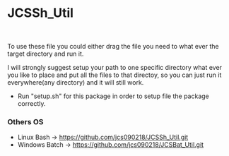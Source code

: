 # JCSSh_Util #
<br/>

To use these file you could either drag the file you need to what
ever the target directory and run it. <br/>

I will strongly suggest setup your path to one specific directory
what ever you like to place and put all the files to that directoy,
so you can just run it everywhere(any directory) and it will still
work. <br/>

* Run "setup.sh" for this package in order to setup file the
  package correctly. <br/>
    
### Others OS ###
* Linux Bash -> https://github.com/jcs090218/JCSSh_Util.git
* Windows Batch -> https://github.com/jcs090218/JCSBat_Util.git
